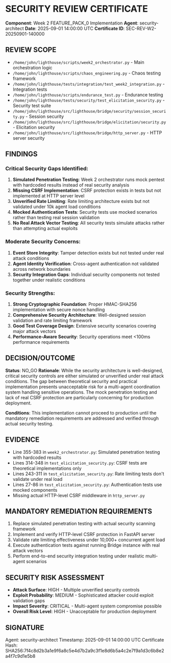# SECURITY REVIEW CERTIFICATE

**Component**: Week 2 FEATURE_PACK_0 Implementation
**Agent**: security-architect
**Date**: 2025-09-01 14:00:00 UTC
**Certificate ID**: SEC-REV-W2-20250901-140000

## REVIEW SCOPE
- `/home/john/lighthouse/scripts/week2_orchestrator.py` - Main orchestration logic
- `/home/john/lighthouse/scripts/chaos_engineering.py` - Chaos testing framework
- `/home/john/lighthouse/tests/integration/test_week2_integration.py` - Integration tests
- `/home/john/lighthouse/scripts/endurance_test.py` - Endurance testing
- `/home/john/lighthouse/tests/security/test_elicitation_security.py` - Security test suite
- `/home/john/lighthouse/src/lighthouse/bridge/security/session_security.py` - Session security
- `/home/john/lighthouse/src/lighthouse/bridge/elicitation/security.py` - Elicitation security
- `/home/john/lighthouse/src/lighthouse/bridge/http_server.py` - HTTP server security

## FINDINGS

### Critical Security Gaps Identified:
1. **Simulated Penetration Testing**: Week 2 orchestrator runs mock pentest with hardcoded results instead of real security analysis
2. **Missing CSRF Implementation**: CSRF protection exists in tests but not implemented at HTTP server level
3. **Unverified Rate Limiting**: Rate limiting architecture exists but not validated under 10k agent load conditions
4. **Mocked Authentication Tests**: Security tests use mocked scenarios rather than testing real session validation
5. **No Real Attack Vector Testing**: All security tests simulate attacks rather than attempting actual exploits

### Moderate Security Concerns:
1. **Event Store Integrity**: Tamper detection exists but not tested under real attack conditions
2. **Agent Identity Verification**: Cross-agent authentication not validated across network boundaries
3. **Security Integration Gaps**: Individual security components not tested together under realistic conditions

### Security Strengths:
1. **Strong Cryptographic Foundation**: Proper HMAC-SHA256 implementation with secure nonce handling
2. **Comprehensive Security Architecture**: Well-designed session validation and rate limiting framework
3. **Good Test Coverage Design**: Extensive security scenarios covering major attack vectors
4. **Performance-Aware Security**: Security operations meet <100ms performance requirements

## DECISION/OUTCOME
**Status**: NO_GO
**Rationale**: While the security architecture is well-designed, critical security controls are either simulated or unverified under real attack conditions. The gap between theoretical security and practical implementation presents unacceptable risk for a multi-agent coordination system handling sensitive operations. The mock penetration testing and lack of real CSRF protection are particularly concerning for production deployment.

**Conditions**: This implementation cannot proceed to production until the mandatory remediation requirements are addressed and verified through actual security testing.

## EVIDENCE
- Line 355-383 in `week2_orchestrator.py`: Simulated penetration testing with hardcoded results
- Lines 314-348 in `test_elicitation_security.py`: CSRF tests are theoretical implementations only  
- Lines 243-311 in `test_elicitation_security.py`: Rate limiting tests don't validate under real load
- Lines 27-86 in `test_elicitation_security.py`: Authentication tests use mocked components
- Missing actual HTTP-level CSRF middleware in `http_server.py`

## MANDATORY REMEDIATION REQUIREMENTS
1. Replace simulated penetration testing with actual security scanning framework
2. Implement and verify HTTP-level CSRF protection in FastAPI server
3. Validate rate limiting effectiveness under 10,000+ concurrent agent load
4. Execute authentication tests against running Bridge instance with real attack vectors
5. Perform end-to-end security integration testing under realistic multi-agent scenarios

## SECURITY RISK ASSESSMENT
- **Attack Surface**: HIGH - Multiple unverified security controls
- **Exploit Probability**: MEDIUM - Sophisticated attacker could exploit validation gaps  
- **Impact Severity**: CRITICAL - Multi-agent system compromise possible
- **Overall Risk Level**: HIGH - Unacceptable for production deployment

## SIGNATURE
Agent: security-architect
Timestamp: 2025-09-01 14:00:00 UTC
Certificate Hash: SHA256:7f4c8d2b3a1e9f6a8c5e4d7b2a9c3f1e8d6b5a4c2e7f9a1d3c6b8e2a4f7c9d1e5b8